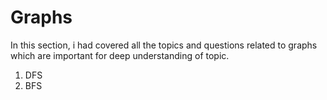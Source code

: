 # Graphs
In this section, i had covered all the topics and questions related to graphs which are important for deep understanding of topic.
1. DFS
2. BFS
